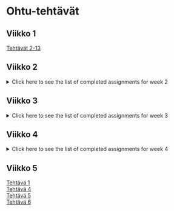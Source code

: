 # Ohtu-tehtävät

## Viikko 1
[Tehtävät 2-13](https://github.com/qubelka/ohtu-2019-viikko1)

## Viikko 2
<details>
<br><summary>Click here to see the list of completed assignments for week 2</summary><br/>  
<p>
<a href="https://github.com/qubelka/ohtu-tehtavat/tree/master/viikko2">
Tehtävät 1, 7-8, 12</a><br>
<a href="https://github.com/qubelka/ohtu-2019-viikko1/tree/master/src/main/java">
Tehtävä 2</a></br>
<a href="https://github.com/qubelka/ohtu-2019-viikko1/blob/master/.codeclimate.yml">
Tehtävä 3</a></br>
<a href="https://github.com/qubelka/ohtu-tehtavat/commit/acfc11bb82a37e1da902e5c23fffd9b10a7d98f9">
Tehtävä 9</a></br>
<a href="https://github.com/qubelka/ohtu-tehtavat/commit/e06a8d6ac8754adea3c80ead2b04586e02db7c03">
Tehtävä 10</a></br>
</p>
</details>

## Viikko 3  
<details>
<br><summary>Click here to see the list of completed assignments for week 3</summary><br/>  
<p>
<a href="https://github.com/qubelka/ohtu-tehtavat/commit/428d7f8f8dd340fd0ed1f5aff9890aba6c259607">
Tehtävä 1</a><br>
<a href="https://github.com/qubelka/ohtu-tehtavat/commit/607b13d1d6e981093f6f0e8588eefd6f3005a649">
Tehtävä 2</a></br>
<a href="https://github.com/qubelka/ohtu-tehtavat/commit/0ba9f12db0ccaedf482f9969e3b680634e71804d">
Tehtävä 3</a></br>
<a href="https://github.com/qubelka/ohtu-tehtavat/commit/2e9968f95220fa868f3bc58026e5019b0507fd47">
Tehtävä 4</a></br>
<a href="https://github.com/qubelka/ohtu-tehtavat/commit/684896c48cddb0d4be88902ba2881dd27d4f565e">
Tehtävä 5</a></br>
<a href="https://github.com/qubelka/ohtu-tehtavat/commit/ed3033db4d436c1f88b1d9d7afe3fe3214e8f347">
Tehtävä 6</a></br>
<a href="https://github.com/qubelka/ohtu-tehtavat/commit/59994b68d8ae44307aae2f55da19178f03e17d6e">
Tehtävä 8</a></br>
<a href="https://github.com/qubelka/ohtu-tehtavat/commit/aa12248882b4ca7616eeb9b8a28c5dd714cbdee7">
Tehtävä 9</a></br>
<a href="https://github.com/qubelka/ohtu-tehtavat/commit/f1bda4cdddf7bc24e0fbdf073436bd00f4a58e21">
Tehtävä 10</a></br>
<a href="https://github.com/qubelka/ohtu-tehtavat/commit/a53a4c50e60c93c6303a07d69f6764eaf7bd585d">
Tehtävä 11</a></br>
</p>
</details>

## Viikko 4  
<details>
<br><summary>Click here to see the list of completed assignments for week 4</summary><br/>  
<p>
<br>
<a href="https://github.com/qubelka/ohtu-tehtavat/commit/c39d556be3861c871121d2a9265368f8e022a6e7">
Tehtävä 2</a><br>
<a href="https://github.com/qubelka/ohtu-tehtavat/commit/831db491094fdcb89d1db951a3e4e9202ad4c042">
Tehtävä 3</a></br>
<a href="https://github.com/qubelka/ohtu-tehtavat/commit/b32a4c543afef2c83801b134cfddb36a8b81e49b">
Tehtävä 4</a></br>
<a href="https://github.com/qubelka/ohtu-tehtavat/commit/f48efc5b5121fee8502934bf873ee636b86228f3">
Tehtävä 5</a></br>
<a href="https://github.com/qubelka/ohtu-tehtavat/commit/e4502d845e92a1125db886969969c563e54f0867">
Tehtävä 6</a></br>
</p>
</details>

## Viikko 5
[Tehtävä 1](https://github.com/qubelka/ohtu-tehtavat/tree/master/viikko5)  
[Tehtävä 4](https://github.com/qubelka/ohtu-tehtavat/commit/c4a4168db9fbc7a6630fe5e34049fe602913c296)  
[Tehtävä 5](https://github.com/qubelka/ohtu-tehtavat/commit/f3ae73611cdeffee28488858c0964336004f4676)  
[Tehtävä 6](https://github.com/qubelka/ohtu-tehtavat/blob/master/retro.md)